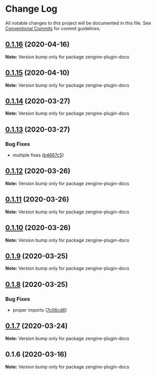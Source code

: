 # Change Log

All notable changes to this project will be documented in this file.
See [Conventional Commits](https://conventionalcommits.org) for commit guidelines.

## [0.1.16](https://github.com/ZengineHQ/plugin-sdk/compare/zengine-plugin-docs@0.1.15...zengine-plugin-docs@0.1.16) (2020-04-16)

**Note:** Version bump only for package zengine-plugin-docs





## [0.1.15](https://github.com/ZengineHQ/plugin-sdk/compare/zengine-plugin-docs@0.1.14...zengine-plugin-docs@0.1.15) (2020-04-10)

**Note:** Version bump only for package zengine-plugin-docs





## [0.1.14](https://github.com/ZengineHQ/plugin-sdk/compare/zengine-plugin-docs@0.1.13...zengine-plugin-docs@0.1.14) (2020-03-27)

**Note:** Version bump only for package zengine-plugin-docs





## [0.1.13](https://github.com/ZengineHQ/plugin-sdk/compare/zengine-plugin-docs@0.1.12...zengine-plugin-docs@0.1.13) (2020-03-27)


### Bug Fixes

* multiple fixes ([b4667c5](https://github.com/ZengineHQ/plugin-sdk/commit/b4667c5e6def4abd57a7f46111d493a087f7d574))





## [0.1.12](https://github.com/ZengineHQ/plugin-sdk/compare/zengine-plugin-docs@0.1.11...zengine-plugin-docs@0.1.12) (2020-03-26)

**Note:** Version bump only for package zengine-plugin-docs





## [0.1.11](https://github.com/ZengineHQ/plugin-sdk/compare/zengine-plugin-docs@0.1.10...zengine-plugin-docs@0.1.11) (2020-03-26)

**Note:** Version bump only for package zengine-plugin-docs





## [0.1.10](https://github.com/ZengineHQ/plugin-sdk/compare/zengine-plugin-docs@0.1.9...zengine-plugin-docs@0.1.10) (2020-03-26)

**Note:** Version bump only for package zengine-plugin-docs





## [0.1.9](https://github.com/ZengineHQ/plugin-sdk/compare/zengine-plugin-docs@0.1.8...zengine-plugin-docs@0.1.9) (2020-03-25)

**Note:** Version bump only for package zengine-plugin-docs





## [0.1.8](https://github.com/ZengineHQ/plugin-sdk/compare/zengine-plugin-docs@0.1.7...zengine-plugin-docs@0.1.8) (2020-03-25)


### Bug Fixes

* proper imports ([7c06cd6](https://github.com/ZengineHQ/plugin-sdk/commit/7c06cd6e9f45d851996bb1398137ae30f4a010a3))





## [0.1.7](https://github.com/ZengineHQ/plugin-sdk/compare/zengine-plugin-docs@0.1.6...zengine-plugin-docs@0.1.7) (2020-03-24)

**Note:** Version bump only for package zengine-plugin-docs





## 0.1.6 (2020-03-16)

**Note:** Version bump only for package zengine-plugin-docs
